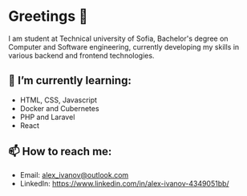 # Greetings 👋

I am student at Technical university of Sofia, Bachelor's degree on Computer and Software engineering, currently developing my skills in various backend and frontend technologies.

## 🌱 I’m currently learning:

- HTML, CSS, Javascript
- Docker and Cubernetes
- PHP and Laravel
- React

## 📫 How to reach me:

- Email: alex_ivanov@outlook.com
- LinkedIn: https://www.linkedin.com/in/alex-ivanov-4349051bb/
<!--
**AlexIvanov01/AlexIvanov01** is a ✨ _special_ ✨ repository because its `README.md` (this file) appears on your GitHub profile.

Here are some ideas to get you started:

- 🔭 I’m currently working on ...
- 🌱 I’m currently learning ...
- 👯 I’m looking to collaborate on ...
- 🤔 I’m looking for help with ...
- 💬 Ask me about ...
- 📫 How to reach me: ...
- 😄 Pronouns: ...
- ⚡ Fun fact: ...
-->
